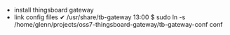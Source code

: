 - install thingsboard gateway
- link config files
    ✔ /usr/share/tb-gateway
    13:00 $ sudo ln -s  /home/glenn/projects/oss7-thingsboard-gateway/tb-gateway-conf conf
